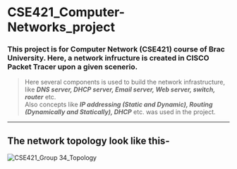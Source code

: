 # CSE421_Computer-Networks_project

### This project is for Computer Network (CSE421) course of Brac University. Here, a network infructure is created in CISCO Packet Tracer upon a given scenerio.  
> Here several components is used to build the network infrastructure, like **_DNS server, DHCP server, Email server, Web server, switch, router_** etc.   
> Also concepts like **_IP addressing (Static and Dynamic), Routing (Dynamically and Statically), DHCP_** etc. was used in the project.  

---

## The network topology look like this-

![CSE421_Group 34_Topology](https://user-images.githubusercontent.com/61130539/229340059-705cc2e6-0000-4689-bab8-39ed615daa82.png)
